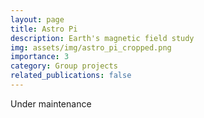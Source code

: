 ```yaml
---
layout: page
title: Astro Pi
description: Earth's magnetic field study
img: assets/img/astro_pi_cropped.png
importance: 3
category: Group projects
related_publications: false
---
```


Under maintenance
